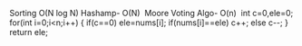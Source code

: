 Sorting O(N log N)
Hashamp- O(N)
​
Moore Voting Algo-
O(n)
​
int c=0,ele=0;
for(int i=0;i<n;i++)
{
if(c==0) ele=nums[i];
if(nums[i]==ele)
c++;
else
c--;
}
return ele;